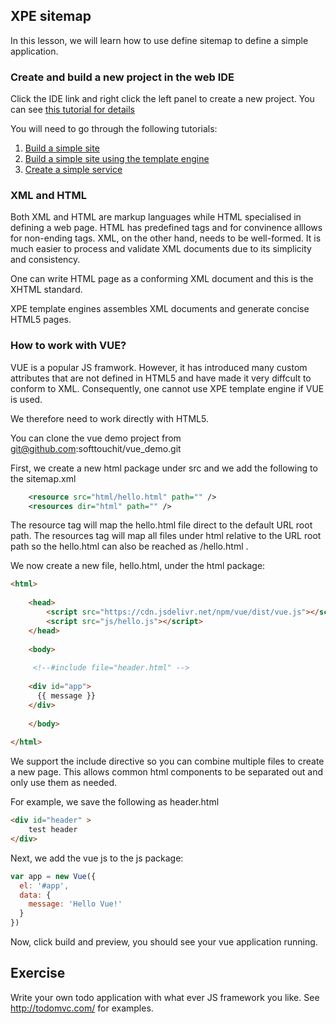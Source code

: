## XPE sitemap

In this lesson, we will learn how to use define sitemap to define a simple application.

### Create and build a new project in the web IDE

Click the IDE link and right click the left panel to create a new project. You can see [this tutorial for details](../tutorials/tutorial_1.md)

You will need to go through the following tutorials:

1. [Build a simple site](../tutorials/tutorial_2.md)
1. [Build a simple site using the template engine](../tutorials/tutorial_3.md)
1. [Create a simple service](../tutorials/tutorial_4.md)

### XML and HTML

Both XML and HTML are markup languages while HTML specialised in defining a web page.  HTML has predefined tags and for convinence alllows for non-ending tags.  XML, on the other hand, needs to be well-formed.  It is much easier to process and validate XML documents due to its simplicity and consistency.

One can write HTML page as a conforming XML document and this is the XHTML standard.  

XPE template engines assembles XML documents and generate concise HTML5 pages. 

### How to work with VUE?

VUE is a popular JS framwork.  However, it has introduced many custom attributes that are not defined in HTML5 and have made it very diffcult to conform to XML.  Consequently, one cannot use XPE template engine if VUE is used.

We therefore need to work directly with HTML5.

You can clone the vue demo project from git@github.com:softtouchit/vue_demo.git 

First, we create a new html package under src and we add the following to the sitemap.xml

```xml
    <resource src="html/hello.html" path="" />
    <resources dir="html" path="" />
```

The resource tag will map the hello.html file direct to the default URL root path.  The resources tag will map all files under html relative to the URL root path so the hello.html can also be reached as /hello.html .

We now create a new file, hello.html, under the html package:

```html
<html>
    
    <head>
        <script src="https://cdn.jsdelivr.net/npm/vue/dist/vue.js"></script>
        <script src="js/hello.js"></script>
    </head>
    
    <body>
        
     <!--#include file="header.html" -->
        
    <div id="app">
      {{ message }}
    </div>
        
    </body>
    
</html> 
```

We support the include directive so you can combine multiple files to create a new page.  This allows common html components to be separated out and only use them as needed.

For example, we save the following as header.html

```html
<div id="header" >
    test header
</div> 
```

Next, we add the vue js to the js package:

```javascript
var app = new Vue({
  el: '#app',
  data: {
    message: 'Hello Vue!'
  }
})

```

Now, click build and preview, you should see your vue application running.

## Exercise

Write your own todo application with what ever JS framework you like.  See http://todomvc.com/ for examples.

